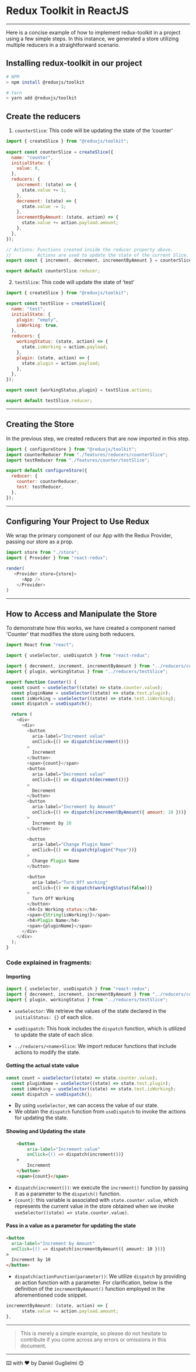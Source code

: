# Redux Toolkit in ReactJS
___
Here is a concise example of how to implement redux-toolkit in a project using a few simple steps. In this instance, we generated a store utilizing multiple reducers in a straightforward scenario.

## Installing redux-toolkit in our project
```sh
# NPM
> npm install @reduxjs/toolkit

# Yarn
> yarn add @reduxjs/toolkit
```

## Create the reducers

1. `counterSlice`: This code will be updating the state of the ‘counter’
```js
import { createSlice } from "@reduxjs/toolkit";
  
export const counterSlice = createSlice({
  name: "counter",
  initialState: {
    value: 0,
  },
  reducers: {
    increment: (state) => {
      state.value += 1;
    },
    decrement: (state) => {
      state.value -= 1;
    },
    incrementByAmount: (state, action) => {
      state.value += action.payload.amount;
    },
  },
});

// Actions: Functions created inside the reducer property above.
//          Actions are used to update the state of the current Slice.
export const { increment, decrement, incrementByAmount } = counterSlice.actions;

export default counterSlice.reducer;
```
2. `testSlice`: This code will update the state of ‘test’
```js
import { createSlice } from "@reduxjs/toolkit";

export const testSlice = createSlice({
  name: "test",
  initialState: {
    plugin: "empty",
    isWorking: true,
  },
  reducers: {
    workingStatus: (state, action) => {
      state.isWorking = action.payload;
    },
    plugin: (state, action) => {
      state.plugin = action.payload;
    },
  },
});

export const {workingStatus,plugin} = testSlice.actions;

export default testSlice.reducer;
```
___
## Creating the Store
In the previous step, we created reducers that are now imported in this step.
```js
import { configureStore } from "@reduxjs/toolkit";
import counterReducer from "./features/reducers/counterSlice";
import testReducer from "./features/counter/testSlice";

export default configureStore({
  reducer: {
    counter: counterReducer,
    test: testReducer,
  },
});
```

___

## Configuring Your Project to Use Redux
We wrap the primary component of our App with the Redux Provider, passing our store as a prop.
```js
import store from "./store";
import { Provider } from "react-redux";

render(  
   <Provider store={store}>
      <App />
    </Provider>
)
```

___

## How to Access and Manipulate the Store
To demonstrate how this works, we have created a component named 'Counter' that modifies the store using both reducers.
```js
import React from "react";

import { useSelector, useDispatch } from "react-redux";

import { decrement, increment, incrementByAmount } from "../reducers/counterSlice";
import { plugin, workingStatus } from "../reducers/testSlice";

export function Counter() {
  const count = useSelector((state) => state.counter.value);
  const pluginName = useSelector((state) => state.test.plugin);
  const isWorking = useSelector((state) => state.test.isWorking);
  const dispatch = useDispatch();

  return (
    <div>
      <div>
        <button
          aria-label="Increment value"
          onClick={() => dispatch(increment())}
        >
          Increment
        </button>
        <span>{count}</span>
        <button
          aria-label="Decrement value"
          onClick={() => dispatch(decrement())}
        >
          Decrement
        </button>
        <button
          aria-label="Increment by Amount"
          onClick={() => dispatch(incrementByAmount({ amount: 10 }))}
        >
          Increment by 10
        </button>

        <button
          aria-label="Change Plugin Name"
          onClick={() => dispatch(plugin("Pepe"))}
        >
          Change Plugin Name
        </button>

        <button
          aria-label="Turn Off working"
          onClick={() => dispatch(workingStatus(false))}
        >
          Turn Off Working
        </button>
        <h4>Is Working status:</h4>
        <span>{String(isWorking)}</span>
        <h4>Plugin Name</h4>
        <span>{pluginName}</span>
      </div>
    </div>
  );
}
```

### Code explained in fragments:
#### Importing
```js
import { useSelector, useDispatch } from "react-redux";
import { decrement, increment, incrementByAmount } from "../reducers/counterSlice";
import { plugin, workingStatus } from "../reducers/testSlice";
```
* `useSelector`: We retrieve the values of the state declared in the `initialStatus: {}` of each slice.

* `useDispatch`: This hook includes the `dispatch` function, which is utilized to update the state of each slice.

* `../reducers/<name>Slice`: We import reducer functions that include actions to modify the state.

#### Getting the actual state value
```js
const count = useSelector((state) => state.counter.value);
  const pluginName = useSelector((state) => state.test.plugin);
  const isWorking = useSelector((state) => state.test.isWorking);
  const dispatch = useDispatch();
```
* By using `useSelector`, we can access the value of our state.
* We obtain the `dispatch` function from `useDispatch` to invoke the actions for updating the state.

#### Showing and Updating the state
```html
    <button
        aria-label="Increment value"
        onClick={() => dispatch(increment())}
    >
        Increment
    </button>
    <span>{count}</span>
```

* `dispatch(increment())`: we execute the `increment()` function by passing it as a parameter to the `dispatch()` function.
* `{count}`: this variable is associated with `state.counter.value`, which represents the current value in the store obtained when we invoke `useSelector((state) => state.counter.value)`.

#### Pass in a value as a parameter for updating the state
```html
<button
  aria-label="Increment by Amount"
  onClick={() => dispatch(incrementByAmount({ amount: 10 }))}
>
  Increment by 10
</button>
```
* `dispatch(actionFunction(parameter))`: We utilize `dispatch` by providing an action function with a parameter. For clarification, below is the definition of the `incrementByAmount()` function employed in the aforementioned code snippet.
```js
incrementByAmount: (state, action) => {
      state.value += action.payload.amount;
},
```
___
>This is merely a simple example, so please do not hesitate to contribute if you come across any errors or omissions in this document.
___


⌨️ with ❤️ by Daniel Guglielmi 😊